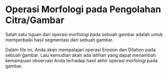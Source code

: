 # Operasi Morfologi pada Pengolahan Citra/Gambar
 
Salah satu tujuan dari operasi morfologi pada sebuah gambar adalah untuk memperbaiki hasil segmentasi dari sebuah gambar.

Dalam file ini, Anda akan mempelajari operasi Erosion dan Dilation pada sebuah gambar. Lalu kemudian akan ada latihan yang dapat menambah kemampuan observasi Anda terhadap hasil akhir operasi morfologi pada gambar.